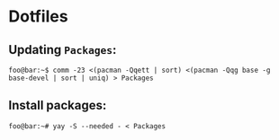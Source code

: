 # Dotfiles

## Updating `Packages`:

```console
foo@bar:~$ comm -23 <(pacman -Qqett | sort) <(pacman -Qqg base -g base-devel | sort | uniq) > Packages
```

## Install packages:

```console
foo@bar:~# yay -S --needed - < Packages
```
